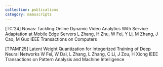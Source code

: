 ```yaml
---
collection: publications
category: manuscripts
---
```


[TC'24] Novas: Tackling Online Dynamic Video Analytics With Service Adaptation at Mobile Edge Servers
L Zhang, H Zhu, W Fei, Y Li, M Zhang, J Cao, M Guo
IEEE Transactions on Computers

[TPAMI'25] Latent Weight Quantization for Integerized Training of Deep Neural Networks
W Fei, W Dai, L Zhang, L Zhang, C Li, J Zou, H Xiong
IEEE Transactions on Pattern Analysis and Machine Intelligence
